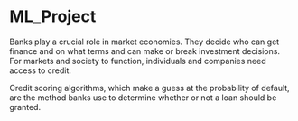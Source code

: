 # ML_Project
Banks play a crucial role in market economies. They decide who can get finance and on what terms and can make or break investment decisions. For markets and society to function, individuals and companies need access to credit. 

Credit scoring algorithms, which make a guess at the probability of default, are the method banks use to determine whether or not a loan should be granted.
